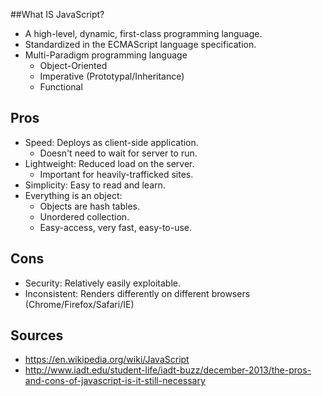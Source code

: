 ##What IS JavaScript?
* A high-level, dynamic, first-class programming language.
* Standardized in the ECMAScript language specification.
* Multi-Paradigm programming language
  * Object-Oriented
  * Imperative (Prototypal/Inheritance)
  * Functional 

## Pros
* Speed: Deploys as client-side application.
  * Doesn't need to wait for server to run.
* Lightweight: Reduced load on the server.
  * Important for heavily-trafficked sites.
* Simplicity: Easy to read and learn.
* Everything is an object:
  * Objects are hash tables.
  * Unordered collection.
  * Easy-access, very fast, easy-to-use.

## Cons
* Security: Relatively easily exploitable.
* Inconsistent: Renders differently on different browsers (Chrome/Firefox/Safari/IE)

## Sources
* https://en.wikipedia.org/wiki/JavaScript
* http://www.iadt.edu/student-life/iadt-buzz/december-2013/the-pros-and-cons-of-javascript-is-it-still-necessary